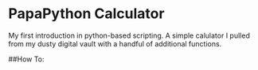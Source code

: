# PapaPython Calculator
My first introduction in python-based scripting.
A simple calulator I pulled from my dusty digital vault with a handful of additional functions.

##How To:




